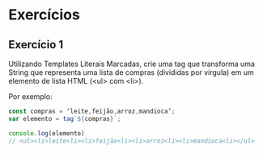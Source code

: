 # Exercícios

## Exercício 1
Utilizando Templates Literais Marcadas, crie uma tag que transforma uma String que representa uma lista de compras (divididas por vírgula) em um elemento de lista HTML (&lt;ul&gt; com &lt;li&gt;).

Por exemplo:
``` javascript
const compras = ‘leite,feijão,arroz,mandioca’;
var elemento = tag`${compras}`;

console.log(elemento)
// <ul><li>leite<li><li>feijão<li><li>arroz<li><li>mandioca<li></ul>
```
